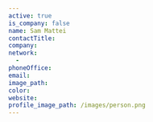 ```yaml
---
active: true
is_company: false
name: Sam Mattei
contactTitle:
company:
network:
  -
phoneOffice:
email:
image_path:
color:
website:
profile_image_path: /images/person.png
---
```

